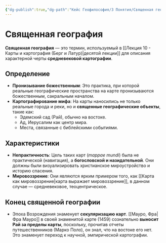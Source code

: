 ```yaml
---
{"dg-publish":true,"dg-path":"Кейс Геофилософия/3 Понятия/Священная география","permalink":"/kejs-geofilosofiya/3-ponyatiya/svyashhennaya-geografiya/","dgShowLocalGraph":true}
---
```


# Священная география

**Священная география** — это термин, используемый в [[Лекция 10 - Карты и картография (Берг и Латур)\|десятой лекции]] для описания характерной черты **средневековой картографии**.

## Определение
- **Пронизывание божественным**: Это практика, при которой реальные географические пространства на карте пронизываются божественным, сакральным началом.
- **Картографирование мифа**: На карты наносились не только реальные города и реки, но и **священные географические объекты**, такие как:
    - Эдемский сад (Рай), обычно на востоке.
    - Ад, Иерусалим как центр мира.
    - Места, связанные с библейскими событиями.

## Характеристики
- **Непрактичность**: Цель таких карт (*mappae mundi*) была не практической (навигация), а **богословской и назидательной**. Они должны были визуализировать христианское мироустройство и историю спасения.
- **Мировоззрение**: Они являются ярким примером того, как [[Карта как мировоззрение\|карта выражает мировоззрение]], в данном случае — средневековое, теоцентрическое.

## Конец священной географии
- Эпоха Возрождения знаменует **секуляризацию карт**. [[Мауро, Фра\|Фра Мауро]] в своей знаменитой карте (1459) сознательно **выносит Рай за пределы карты**, поскольку, прочитав отчеты путешественников (Марко Поло), он знал, что на востоке его нет. Это знаменует переход к научной, эмпирической картографии.